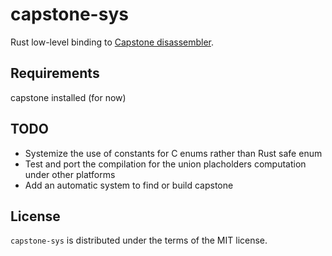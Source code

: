 # capstone-sys

Rust low-level binding to [Capstone disassembler](http://www.capstone-engine.org/).

## Requirements

capstone installed (for now)

## TODO

  * Systemize the use of constants for C enums rather than Rust safe enum
  * Test and port the compilation for the union placholders computation under other platforms
  * Add an automatic system to find or build capstone

## License

`capstone-sys` is distributed under the terms of the MIT license.
